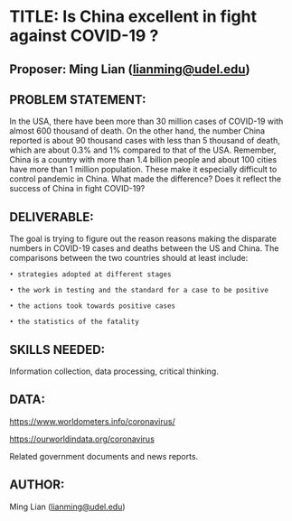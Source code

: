 # TITLE: Is China excellent in fight against COVID-19 ?

## Proposer: Ming Lian (lianming@udel.edu)

## PROBLEM STATEMENT: 
In the USA, there have been more than 30 million cases of COVID-19 with almost 600 thousand of death. On the other hand, the number China reported is about 90 thousand cases with less than 5 thousand of death, which are about 0.3% and 1% compared to that of the USA. Remember, China is a country with more than 1.4 billion people and about 100 cities have more than 1 million population. These make it especially difficult to control pandemic in China. What made the difference? Does it reflect the success of China in fight COVID-19?

## DELIVERABLE: 

The goal is trying to figure out the reason reasons making the disparate numbers in COVID-19 cases and deaths between the US and China. The comparisons between the two countries should at least include: 

    • strategies adopted at different stages

    • the work in testing and the standard for a case to be positive

    • the actions took towards positive cases

    • the statistics of the fatality 

## SKILLS NEEDED: 

Information collection, data processing, critical thinking.

## DATA:

https://www.worldometers.info/coronavirus/

https://ourworldindata.org/coronavirus

Related government documents and news reports. 

## AUTHOR: 

Ming Lian (lianming@udel.edu)


